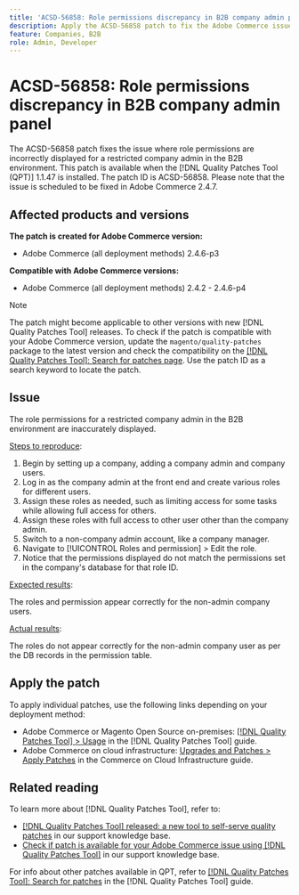 ```yaml
---
title: 'ACSD-56858: Role permissions discrepancy in B2B company admin panel'
description: Apply the ACSD-56858 patch to fix the Adobe Commerce issue where role permissions are incorrectly displayed for a restricted company admin in the B2B environment.
feature: Companies, B2B
role: Admin, Developer
---
```

# ACSD-56858: Role permissions discrepancy in B2B company admin panel

The ACSD-56858 patch fixes the issue where role permissions are incorrectly displayed for a restricted company admin in the B2B environment. This patch is available when the [!DNL Quality Patches Tool (QPT)] 1.1.47 is installed. The patch ID is ACSD-56858. Please note that the issue is scheduled to be fixed in Adobe Commerce 2.4.7.

## Affected products and versions

**The patch is created for Adobe Commerce version:**

* Adobe Commerce (all deployment methods) 2.4.6-p3

**Compatible with Adobe Commerce versions:**

* Adobe Commerce (all deployment methods) 2.4.2 - 2.4.6-p4

>[!NOTE]
>
>The patch might become applicable to other versions with new [!DNL Quality Patches Tool] releases. To check if the patch is compatible with your Adobe Commerce version, update the `magento/quality-patches` package to the latest version and check the compatibility on the [[!DNL Quality Patches Tool]: Search for patches page](https://experienceleague.adobe.com/tools/commerce-quality-patches/index.html). Use the patch ID as a search keyword to locate the patch.

## Issue

The role permissions for a restricted company admin in the B2B environment are inaccurately displayed.

<u>Steps to reproduce</u>:

1. Begin by setting up a company, adding a company admin and company users.
1. Log in as the company admin at the front end and create various roles for different users.
1. Assign these roles as needed, such as limiting access for some tasks while allowing full access for others.
1. Assign these roles with full access to other user other than the company admin.
1. Switch to a non-company admin account, like a company manager.
1. Navigate to [!UICONTROL Roles and permission] > Edit the role.
1. Notice that the permissions displayed do not match the permissions set in the company's database for that role ID.

<u>Expected results</u>:

The roles and permission appear correctly for the non-admin company users.

<u>Actual results</u>:

The roles do not appear correctly for the non-admin company user as per the DB records in the permission table.

## Apply the patch

To apply individual patches, use the following links depending on your deployment method:

* Adobe Commerce or Magento Open Source on-premises: [[!DNL Quality Patches Tool] > Usage](https://experienceleague.adobe.com/docs/commerce-operations/tools/quality-patches-tool/usage.html) in the [!DNL Quality Patches Tool] guide.
* Adobe Commerce on cloud infrastructure: [Upgrades and Patches > Apply Patches](https://experienceleague.adobe.com/docs/commerce-cloud-service/user-guide/develop/upgrade/apply-patches.html) in the Commerce on Cloud Infrastructure guide.

## Related reading

To learn more about [!DNL Quality Patches Tool], refer to:

* [[!DNL Quality Patches Tool] released: a new tool to self-serve quality patches](/help/announcements/adobe-commerce-announcements/magento-quality-patches-released-new-tool-to-self-serve-quality-patches.md) in our support knowledge base.
* [Check if patch is available for your Adobe Commerce issue using [!DNL Quality Patches Tool]](/help/support-tools/patches-available-in-qpt-tool/check-patch-for-magento-issue-with-magento-quality-patches.md) in our support knowledge base.

For info about other patches available in QPT, refer to [[!DNL Quality Patches Tool]: Search for patches](https://experienceleague.adobe.com/tools/commerce-quality-patches/index.html) in the [!DNL Quality Patches Tool] guide.

